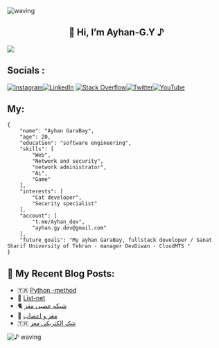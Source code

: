 ![waving](https://capsule-render.vercel.app/api?type=waving&height=90&color=gradient)

<h2 align="center">👋 Hi, I’m Ayhan-G.Y ♪ </h2> 



![](https://github.com/ayhan-dev/ayhan-dev/blob/main/header.png) 


## Socials : 

[![Instagram](https://img.shields.io/badge/Instagram-%23E4405F.svg?logo=Instagram&logoColor=white)](https://Instagram.com/ayhan_G.y)[![LinkedIn](https://img.shields.io/badge/LinkedIn-%230077B5.svg?logo=linkedin&logoColor=white)](https://linkedin.com/in/ayhan-gara-by-082080271) [![Stack Overflow](https://img.shields.io/badge/-Stackoverflow-FE7A16?logo=stack-overflow&logoColor=white)](https://stackoverflow.com/users/21669938)[![Twitter](https://img.shields.io/badge/Twitter-%231DA1F2.svg?logo=Twitter&logoColor=white)](https://twitter.com/Ayhan_Developer)[![YouTube](https://img.shields.io/badge/YouTube-%23FF0000.svg?logo=YouTube&logoColor=white)](http://youtube.com/@AyhanG.Y) 



 
 


## My: 

```
{
    "name": "Ayhan GaraBay",
    "age": 20,
    "education": "software engineering",
    "skills": [
        "Web",
        "Network and security",
        "network administrator",
        "Ai",
        "Game"
    ],
    "interests": [
        "Cat developer",
        "Security specialist"
    ],
    "account": [
        "t.me/Ayhan_dev",
        "ayhan.gy.dev@gmail.com"
    ],
    "future_goals": "My ayhan GaraBay, fullstack developer / Sanat Sharif University of Tehran - manager DevDiwan - CloudMTS "
}
```

 
   
 ## 🌟 My Recent Blog Posts:
<!-- BLOGPOSTS:START -->
 - 🇹🇷 [Python -method](https://ayhandev.hashnode.dev/python-method)
 - 🐍 [List-net](https://ayhandev.hashnode.dev/list-net)
 - 🐈 [شبکه عصبی مغز](https://ayhandev.hashnode.dev/shbkh-aasbi-mghz)
 - 🌟 [مغز و اعصاب](https://ayhandev.hashnode.dev/mghz-o-aaasab)
 - 🇹🇷 [شک الکتریکی مغز](https://ayhandev.hashnode.dev/shk-alktriki-mghz)<!-- BLOGPOSTS:END -->
 
   
   
![♪ waving](https://capsule-render.vercel.app/api?type=waving&height=90&section=footer)

 
